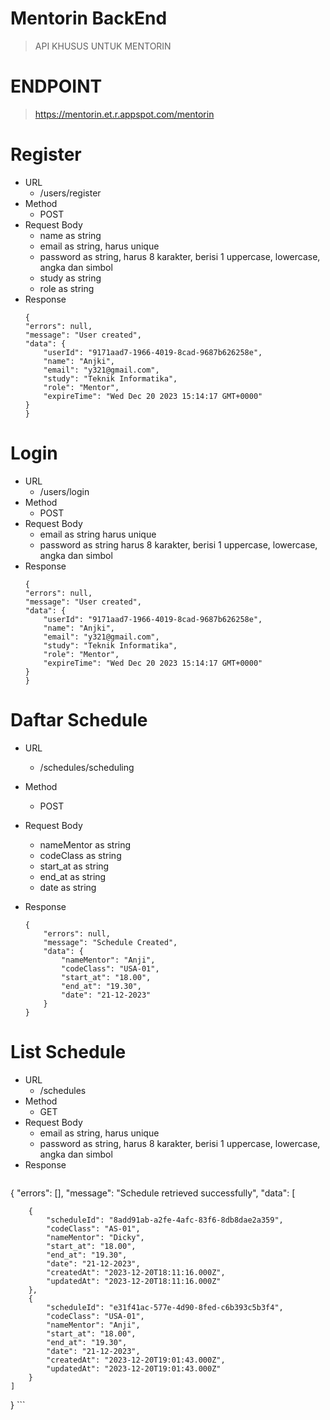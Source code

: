 # Mentorin BackEnd 
> API KHUSUS UNTUK MENTORIN 

# ENDPOINT
> https://mentorin.et.r.appspot.com/mentorin

# Register
- URL
    - /users/register
- Method
    - POST
- Request Body
    - name as string
    - email as string, harus unique
    - password as string, harus 8 karakter, berisi 1 uppercase, lowercase, angka dan simbol
    - study as string
    - role as string
- Response
    ```
    {
    "errors": null,
    "message": "User created",
    "data": {
        "userId": "9171aad7-1966-4019-8cad-9687b626258e",
        "name": "Anjki",
        "email": "y321@gmail.com",
        "study": "Teknik Informatika",
        "role": "Mentor",
        "expireTime": "Wed Dec 20 2023 15:14:17 GMT+0000"
    }
  }
    ```
# Login
- URL
    - /users/login
- Method
    - POST
- Request Body
    - email as string harus unique
    - password as string harus 8 karakter, berisi 1 uppercase, lowercase, angka dan simbol
- Response
    ```
    {
    "errors": null,
    "message": "User created",
    "data": {
        "userId": "9171aad7-1966-4019-8cad-9687b626258e",
        "name": "Anjki",
        "email": "y321@gmail.com",
        "study": "Teknik Informatika",
        "role": "Mentor",
        "expireTime": "Wed Dec 20 2023 15:14:17 GMT+0000"
    }
  }
    ```

# Daftar Schedule
- URL
    - /schedules/scheduling
- Method
    - POST
- Request Body
   - nameMentor as string
   - codeClass as string
   - start_at as string
   - end_at as string
   - date as string
  
- Response
    ```
    {
        "errors": null,
        "message": "Schedule Created",
        "data": {
            "nameMentor": "Anji",
            "codeClass": "USA-01",
            "start_at": "18.00",
            "end_at": "19.30",
            "date": "21-12-2023"
        }
    }   
    ```


# List Schedule
- URL
    - /schedules
- Method
    - GET
- Request Body
    - email as string, harus unique
    - password as string, harus 8 karakter, berisi 1 uppercase, lowercase, angka dan simbol
- Response
    ```
{
    "errors": [],
    "message": "Schedule retrieved successfully",
    "data": [
    
        {
            "scheduleId": "8add91ab-a2fe-4afc-83f6-8db8dae2a359",
            "codeClass": "AS-01",
            "nameMentor": "Dicky",
            "start_at": "18.00",
            "end_at": "19.30",
            "date": "21-12-2023",
            "createdAt": "2023-12-20T18:11:16.000Z",
            "updatedAt": "2023-12-20T18:11:16.000Z"
        },
        {
            "scheduleId": "e31f41ac-577e-4d90-8fed-c6b393c5b3f4",
            "codeClass": "USA-01",
            "nameMentor": "Anji",
            "start_at": "18.00",
            "end_at": "19.30",
            "date": "21-12-2023",
            "createdAt": "2023-12-20T19:01:43.000Z",
            "updatedAt": "2023-12-20T19:01:43.000Z"
        }
    ]
}
    ```

    

